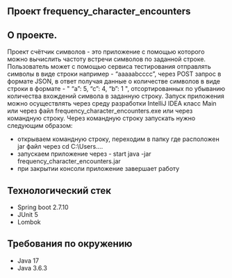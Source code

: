 ## Проект frequency_character_encounters

## О проекте.
Проект счётчик символов - это приложение с помощью которого можно вычислить частоту встречи
символов по заданной строке. Пользователь может с помощью сервиса тестирования отправлять 
символы в виде строки например - “aaaaabcccc”, через POST запрос в формате JSON, в ответ
получая данные о количестве символов в виде строки в формате - " “a”: 5, “c”: 4, “b”: 1 ", 
отсортированных по убыванию количества вхождений символа в заданную строку. 
Запуск приложения можно осуществлять через среду разработки IntelliJ IDEA класс Main или через файл
frequency_character_encounters.exe или через командную строку.
Через командную строку запускать нужно следующим образом:
- открываем командную строку, переходим в папку где расположен jar файл через cd C:\Users....
- запускаем приложение через - start java -jar frequency_character_encounters.jar
- при закрытии консоли приложение завершает работу

## Технологический стек
- Spring boot 2.7.10
- JUnit 5
- Lombok

## Требования по окружению
- Java 17
- Java 3.6.3